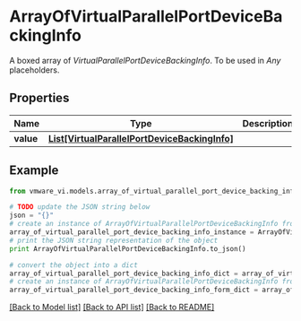 # ArrayOfVirtualParallelPortDeviceBackingInfo

A boxed array of *VirtualParallelPortDeviceBackingInfo*. To be used in *Any* placeholders. 

## Properties
Name | Type | Description | Notes
------------ | ------------- | ------------- | -------------
**value** | [**List[VirtualParallelPortDeviceBackingInfo]**](VirtualParallelPortDeviceBackingInfo.md) |  | 

## Example

```python
from vmware_vi.models.array_of_virtual_parallel_port_device_backing_info import ArrayOfVirtualParallelPortDeviceBackingInfo

# TODO update the JSON string below
json = "{}"
# create an instance of ArrayOfVirtualParallelPortDeviceBackingInfo from a JSON string
array_of_virtual_parallel_port_device_backing_info_instance = ArrayOfVirtualParallelPortDeviceBackingInfo.from_json(json)
# print the JSON string representation of the object
print ArrayOfVirtualParallelPortDeviceBackingInfo.to_json()

# convert the object into a dict
array_of_virtual_parallel_port_device_backing_info_dict = array_of_virtual_parallel_port_device_backing_info_instance.to_dict()
# create an instance of ArrayOfVirtualParallelPortDeviceBackingInfo from a dict
array_of_virtual_parallel_port_device_backing_info_form_dict = array_of_virtual_parallel_port_device_backing_info.from_dict(array_of_virtual_parallel_port_device_backing_info_dict)
```
[[Back to Model list]](../README.md#documentation-for-models) [[Back to API list]](../README.md#documentation-for-api-endpoints) [[Back to README]](../README.md)


